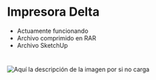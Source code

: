 # Impresora Delta

- Actuamente funcionando
- Archivo comprimido en RAR
- Archivo SketchUp

#

![Aquí la descripción de la imagen por si no carga](https://github.com/sreck666/3Dprinter/blob/main/Delta/Delta3D.jpg)

#
